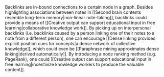 ---
---

Backlinks are in-bound connections to a certain node in a graph. Besides highlighting associations between notes in [[Second brain contents resemble long-term memory|non-linear note-taking]], backlinks could provide a means of [[Creative output can support educational input in free learning|collaborative knowledge work]]. By picking up on interpersonal backlinks (i.e. backlinks caused by a person linking one of their notes to a note from a different person), one can encourage [[Dense linking provides explicit position cues for concepts|a dense network of collective knowledge]], which could even be [[Paraphrase mining approximates dense linking|derived automatically]]. By introducing a node ranking method (e.g. PageRank), one could [[Creative output can support educational input in free learning|incentivize knowledge workers to produce the valuable content]].